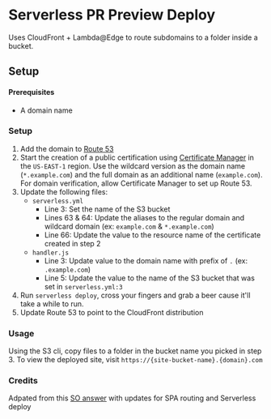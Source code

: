 # Serverless PR Preview Deploy

Uses CloudFront + Lambda@Edge to route subdomains to a folder inside a bucket.

## Setup

#### Prerequisites

- A domain name

<!-- - Domain with a hosted zone in [Route 53](https://aws.amazon.com/route53/) -->
<!-- - Free public certificate in the US-EAST-1 region using [Certificate Manager](https://aws.amazon.com/certificate-manager/) -->
<!-- - Base bucket created in [S3](https://aws.amazon.com/s3/) -->

### Setup

1. Add the domain to [Route 53](https://aws.amazon.com/route53/)
2. Start the creation of a public certification using [Certificate Manager](https://aws.amazon.com/certificate-manager/) in the `US-EAST-1` region. Use the wildcard version as the domain name (`*.example.com`) and the full domain as an additional name (`example.com`). For domain verification, allow Certificate Manager to set up Route 53.
3. Update the following files:
   - `serverless.yml`
     - Line 3: Set the name of the S3 bucket
     - Lines 63 & 64: Update the aliases to the regular domain and wildcard domain (ex: `example.com` & `*.example.com`)
     - Line 66: Update the value to the resource name of the certificate created in step 2
   - `handler.js`
     - Line 3: Update value to the domain name with prefix of `.` (ex: `.example.com`)
     - Line 5: Update the value to the name of the S3 bucket that was set in `serverless.yml:3`
4. Run `serverless deploy`, cross your fingers and grab a beer cause it'll take a while to run.
5. Update Route 53 to point to the CloudFront distribution

### Usage

Using the S3 cli, copy files to a folder in the bucket name you picked in step 3. To view the deployed site, visit `https://{site-bucket-name}.{domain}.com`

### Credits

Adpated from this [SO answer](https://stackoverflow.com/questions/49812706/serving-a-multitude-of-static-sites-from-a-wildcard-domain-in-aws/49817210#49817210) with updates for SPA routing and Serverless deploy
